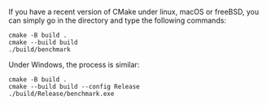 
If you have a recent version of CMake  under linux, macOS or freeBSD,  you can simply
go in the directory and type the following commands:

```
cmake -B build .
cmake --build build
./build/benchmark 
```

Under Windows, the process is similar:

```
cmake -B build .
cmake --build build --config Release
./build/Release/benchmark.exe
```
